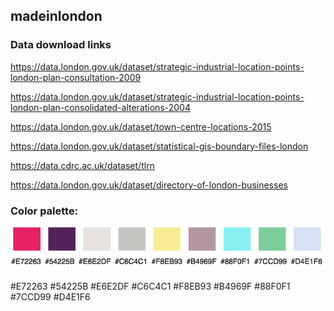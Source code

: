 ## madeinlondon


### Data download links

https://data.london.gov.uk/dataset/strategic-industrial-location-points-london-plan-consultation-2009

https://data.london.gov.uk/dataset/strategic-industrial-location-points-london-plan-consolidated-alterations-2004

https://data.london.gov.uk/dataset/town-centre-locations-2015

https://data.london.gov.uk/dataset/statistical-gis-boundary-files-london

https://data.cdrc.ac.uk/dataset/tlrn

https://data.london.gov.uk/dataset/directory-of-london-businesses


### Color palette:

![palette](https://github.com/npalomin/madeinlondon/blob/master/color%20palette.png)

#E72263
#54225B
#E6E2DF
#C6C4C1
#F8EB93
#B4969F
#88F0F1
#7CCD99
#D4E1F6
